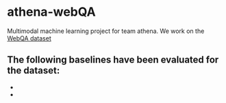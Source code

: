 # athena-webQA
Multimodal machine learning project for team athena. We work on the [WebQA dataset](https://webqna.github.io/)

The following baselines have been evaluated for the dataset:
-  
- 
- 
